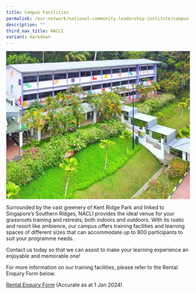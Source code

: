 ```yaml
---
title: Campus Facilities
permalink: /our-network/national-community-leadership-institute/campus-facilities/
description: ""
third_nav_title: NACLI
variant: markdown
---
```

<img style="width:600px" align="center" src="/images/Our%20Network/NACLI/Campus%20Facilities%20-LL%20(Website)%20(200%20x%20250).jpg">

Surrounded by the vast greenery of Kent Ridge Park and linked to Singapore’s Southern Ridges, NACLI provides the ideal venue for your grassroots training and retreats; both indoors and outdoors. With its rustic and resort like ambience, our campus offers training facilities and learning spaces of different sizes that can accommodate up to 800 participants to suit your programme needs. 

Contact us today so that we can assist to make your learning experience an enjoyable and memorable one!

For more information on our training facilities, please refer to the Rental Enquiry Form below. 

[Rental Enquiry Form](/files/NACLI/04%20Campus%20Facilities/NACLI_Rental_Enquiry_Form__2024_.pdf) (Accurate as at 1 Jan 2024)